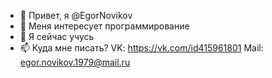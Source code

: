 - 👋 Привет, я @EgorNovikov
- 👀 Меня интересует программирование
- 🌱 Я сейчас учусь
- 📫 Куда мне писать? 
 VK: https://vk.com/id415961801
 Mail: egor.novikov.1979@mail.ru


<!---
EgorNovikovDm/EgorNovikovDm is a ✨ special ✨ repository because its `README.md` (this file) appears on your GitHub profile.
You can click the Preview link to take a look at your changes.
--->
